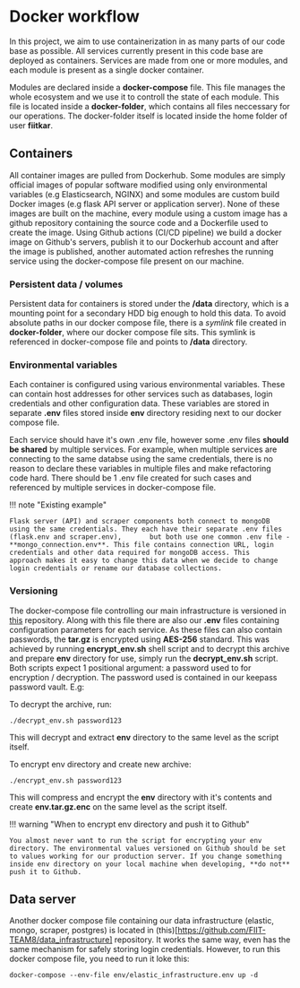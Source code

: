 # Docker workflow
In this project, we aim to use containerization in as many parts of our code base as possible. All services currently present in this code base are deployed as containers. Services are made from one or more modules, and each module is present as a single docker container.

Modules are declared inside a **docker-compose** file. This file manages the whole ecosystem and we use it to controll the state of each module. This file is located inside a **docker-folder**, which contains all files neccessary for our operations. The docker-folder itself is located inside the home folder of user **fiitkar**.

## Containers
All container images are pulled from Dockerhub. Some modules are simply official images of popular software modified using only environmental variables (e.g Elasticsearch, NGINX) and some modules are custom build Docker images (e.g flask API server or application server). None of these images are built on the machine, every module using a custom image has a github repository containing the source code and a Dockerfile used to create the image. Using Github actions (CI/CD pipeline) we build a docker image on Github's servers, publish it to our Dockerhub account and after the image is published, another automated action refreshes the running service using the docker-compose file present on our machine. 

### Persistent data / volumes
Persistent data for containers is stored under the **/data** directory, which is a mounting point for a secondary HDD big enough to hold this data. To avoid absolute paths in our docker compose file, there is a _symlink_ file created in **docker-folder**, where our docker compose file sits. This symlink is referenced in docker-compose file and points to **/data** directory.

### Environmental variables
Each container is configured using various environmental variables. These can contain host addresses for other services such as databases, login credentials and other configuration data. These variables are stored in separate **.env** files stored inside **env** directory residing next to our docker compose file. 


Each service should have it's own .env file, however some .env files **should be shared** by multiple services. For example, when multiple services are connecting to the same databse using the same credentials, there is no reason to declare these variables in multiple files and make refactoring code hard. There should be 1 .env file created for such cases and referenced by multiple services in docker-compose file. 

!!! note "Existing example"

    Flask server (API) and scraper components both connect to mongoDB using the same credentials. They each have their separate .env files (flask.env and scraper.env),       but both use one common .env file - **mongo_connection.env**. This file contains connection URL, login credentials and other data required for mongoDB access. This       approach makes it easy to change this data when we decide to change login credentials or rename our database collections.

### Versioning
The docker-compose file controlling our main infrastructure is versioned in [this](https://github.com/FIIT-TEAM8/service_config) repository. Along with this file there are also our **.env** files containing configuration parameters for each service. As these files can also contain passwords, the **tar.gz**
 is encrypted using **AES-256** standard. This was achieved by running **encrypt_env.sh** shell script and to decrypt this archive and prepare **env** directory for use, simply run the **decrypt_env.sh** script. Both scripts expect 1 positional argument: a password used to for encryption / decryption. The password used is contained in our keepass password vault. E.g:
 
To decrypt the archive, run:
```
./decrypt_env.sh password123
```
This will decrypt and extract **env** directory to the same level as the script itself.

To encrypt env directory and create new archive:
```
./encrypt_env.sh password123
```
This will compress and encrypt the **env** directory with it's contents and create **env.tar.gz.enc** on the same level as the script itself.

!!! warning "When to encrypt env directory and push it to Github"

    You almost never want to run the script for encrypting your env directory. The environmental values versioned on Github should be set to values working for our production server. If you change something inside env directory on your local machine when developing, **do not** push it to Github.
    
## Data server
Another docker compose file containing our data infrastructure (elastic, mongo, scraper, postgres) is located in (this)[https://github.com/FIIT-TEAM8/data_infrastructure] repository. It works the same way, even has the same mechanism for safely storing login credentials. However, to run this docker compose file, you need to run it loke this:

```
docker-compose --env-file env/elastic_infrastructure.env up -d
```
